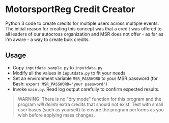 MotorsportReg Credit Creator
============================

Python 3 code to create credits for multiple users across multiple events. The initial reason for creating this concept was that a credit was offered to all leaders of our autocross organization and MSR does not offer - as far as I'm aware - a way to create bulk credits.

Usage
-----

* Copy `inputdata.sample.py` to `inputdata.py`
* Modify all the values in `inputdata.py` to fit your needs
* Set an environment variable `MSR_PASSWORD` to your MSR password (for Bash: `export MSR_PASSWORD='your password'`)
* Invoke `main.py`. Read log output carefully to confirm expected results.

> WARNING: There is no "dry mode" function for this program and the program _will delete_ extra credits that should not exist. Test with small user bases (such as yourself) to ensure the program performs as you wish before applying mass changes.
